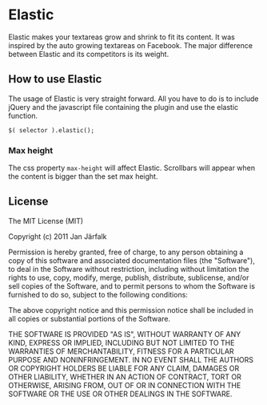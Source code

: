 # Elastic

Elastic makes your textareas grow and shrink to fit its content. It was inspired by the auto growing textareas on Facebook. The major difference between Elastic and its competitors is its weight.

## How to use Elastic

The usage of Elastic is very straight forward. All you have to do is to include jQuery and the javascript file containing the plugin and use the elastic function.

    $( selector ).elastic();

### Max height

The css property `max-height` will affect Elastic. Scrollbars will appear when the content is bigger than the set max height.

## License

The MIT License (MIT)

Copyright (c) 2011 Jan Järfalk

Permission is hereby granted, free of charge, to any person obtaining a copy
of this software and associated documentation files (the "Software"), to deal
in the Software without restriction, including without limitation the rights
to use, copy, modify, merge, publish, distribute, sublicense, and/or sell
copies of the Software, and to permit persons to whom the Software is
furnished to do so, subject to the following conditions:

The above copyright notice and this permission notice shall be included in
all copies or substantial portions of the Software.

THE SOFTWARE IS PROVIDED "AS IS", WITHOUT WARRANTY OF ANY KIND, EXPRESS OR
IMPLIED, INCLUDING BUT NOT LIMITED TO THE WARRANTIES OF MERCHANTABILITY,
FITNESS FOR A PARTICULAR PURPOSE AND NONINFRINGEMENT. IN NO EVENT SHALL THE
AUTHORS OR COPYRIGHT HOLDERS BE LIABLE FOR ANY CLAIM, DAMAGES OR OTHER
LIABILITY, WHETHER IN AN ACTION OF CONTRACT, TORT OR OTHERWISE, ARISING FROM,
OUT OF OR IN CONNECTION WITH THE SOFTWARE OR THE USE OR OTHER DEALINGS IN
THE SOFTWARE.